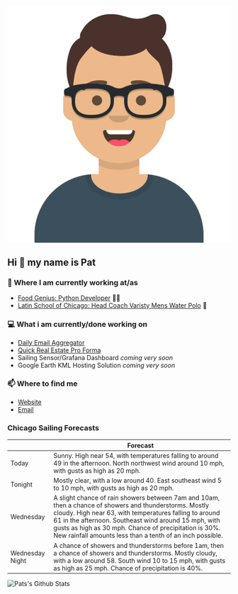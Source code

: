 [![Social banner for p-j-falconer](https://raw.githubusercontent.com/P-J-FALCONER/P-J-FALCONER/master/assets/avataaars.svg)](https://patfalconer.com/)
## Hi :wave: my name is Pat

### 💼 Where I am currently working at/as
- [Food Genius: Python Developer](https://getfoodgenius.com/) 🍔🐍
- [Latin School of Chicago: Head Coach Varisty Mens Water Polo](https://www.latinschool.org/) 🤽


### 💻 What i am currently/done working on
 - [Daily Email Aggregator](https://github.com/P-J-FALCONER/dott_daily_mail)
 - [Quick Real Estate Pro Forma](https://github.com/P-J-FALCONER/henry)
 - Sailing Sensor/Grafana Dashboard *coming very soon*
 - Google Earth KML Hosting Solution *coming very soon*

### 📫 Where to find me
 - [Website](https://patfalconer.com/)
 - [Email](mailto:patrick.j.falconer@gmail.com)


### Chicago Sailing Forecasts
|   | Forecast  |
|---|---|
| Today | Sunny. High near 54, with temperatures falling to around 49 in the afternoon. North northwest wind around 10 mph, with gusts as high as 20 mph. |
| Tonight | Mostly clear, with a low around 40. East southeast wind 5 to 10 mph, with gusts as high as 20 mph. |
| Wednesday | A slight chance of rain showers between 7am and 10am, then a chance of showers and thunderstorms. Mostly cloudy. High near 63, with temperatures falling to around 61 in the afternoon. Southeast wind around 15 mph, with gusts as high as 30 mph. Chance of precipitation is 30%. New rainfall amounts less than a tenth of an inch possible. |
| Wednesday Night | A chance of showers and thunderstorms before 1am, then a chance of showers and thunderstorms. Mostly cloudy, with a low around 58. South wind 10 to 15 mph, with gusts as high as 25 mph. Chance of precipitation is 40%. |

![Pats's Github Stats](https://github-readme-stats.vercel.app/api?username=p-j-falconer&show_icons=true&theme=radical)
